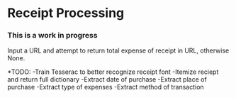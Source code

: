 # Receipt Processing

### This is a work in progress

Input a URL and attempt to return total expense of receipt in URL, otherwise None.

*TODO:
-Train Tesserac to better recognize receipt font
-Itemize reciept and return full dictionary
-Extract date of purchase
-Extract place of purchase
-Extract type of expenses
-Extract method of transaction
